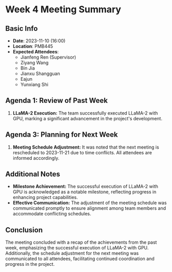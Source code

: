 # Week 4 Meeting Summary

## Basic Info
- **Date**: 2023-11-10 (16:00)
- **Location**: PMB445
- **Expected Attendees**:
  - Jianfeng Ren (Supervisor)
  - Ziyang Wang
  - Bin Jia
  - Jianxu Shangguan
  - Eajun
  - Yunxiang Shi

## Agenda 1: Review of Past Week
1. **LLaMA-2 Execution:** The team successfully executed LLaMA-2 with GPU, marking a significant advancement in the project's development.

## Agenda 3: Planning for Next Week
1. **Meeting Schedule Adjustment:** It was noted that the next meeting is rescheduled to 2023-11-21 due to time conflicts. All attendees are informed accordingly.

## Additional Notes
- **Milestone Achievement:** The successful execution of LLaMA-2 with GPU is acknowledged as a notable milestone, reflecting progress in enhancing project capabilities.
- **Effective Communication:** The adjustment of the meeting schedule was communicated promptly to ensure alignment among team members and accommodate conflicting schedules.

## Conclusion
The meeting concluded with a recap of the achievements from the past week, emphasizing the successful execution of LLaMA-2 with GPU. Additionally, the schedule adjustment for the next meeting was communicated to all attendees, facilitating continued coordination and progress in the project.
